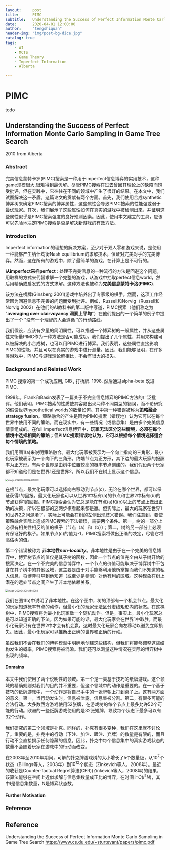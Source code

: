 ```yaml
---
layout:     post
title:      PIMC
subtitle:   Understanding the Success of Perfect Information Monte Carlo Sampling in Game Tree Search
date:       2020-04-01 12:00:00
author:     "tengshiquan"
header-img: "img/post-bg-dice.jpg"
catalog: true
tags:
    - AI
    - MCTS
    - Game Theory 
    - Imperfect Information
    - Alberta

---
```




# PIMC

todo



## Understanding the Success of Perfect Information Monte Carlo Sampling in Game Tree Search

2010  from Alberta



### Abstract

完美信息蒙特卡罗(PIMC)搜索是一种用于imperfect信息博弈的实用技术，这种game规模很大,很难得到最优解。尽管PIMC搜索在过去曾因其理论上的缺陷而饱受批评，但在实践中，它往往在不同的领域中产生了很好的结果。在本文中，我们试图解决这一矛盾。这篇论文的贡献有两个方面。首先，我们使用合成synthetic博弈树来确定PIMC搜索的博弈属性，这些属性会导致PIMC搜索的性能强或弱于最优玩家。其次，我们展示了这些属性如何在真实的游戏中被检测出来，并证明这些属性似乎是PIMC搜索强度的良好预测因素。因此，使用本文建立的工具，应该可以先验地决定PIMC搜索是否是解决新游戏的有效方法。



### Introduction

Imperfect information的理想的解决方案，至少对于双人零和游戏来说，是使用一种能够产生纳什均衡Nash equilibrium的求解技术，保证对完美对手的完美博弈。然而，这在所有的游戏中，除了最简单的游戏，在计算上是不可行的。

**从imperfect采样perfect** :  处理不完美信息的一种流行的方法是回避这个问题。用取样的方式来代替求解一个完整的游戏，从游戏中抽取perfect信息world，然后用精确或启发式的方式求解。这种方法也被称为**完美信息蒙特卡洛(PIMC)**. 

该方法在桥牌(Ginsberg 2001)游戏中培养出了专家级的棋手。然而，这项工作经常因为回避信息不完善的问题而受到批评。例如，Russell和Norvig（Russell和Norvig 2002）在他们的AI教科书的第二版中写道，PIMC搜索（他们称之为 "**averaging over clairvoyancy 洞察上平均**"）在他们提出的一个简单的例子中提出了一个 "没有一个理智的人会遵循 "的行动路线。

我们假设，应该有少量的简明属性，可以描述一个博弈树的一般属性，并从这些属性来衡量PIMC作为一种方法是否可能成功。我们提出了几个属性，并用来构建可以被解决的小合成树，也可以用PIMC进行博弈。我们表明，这些属性直接影响PIMC的性能，并且可以在真实的游戏中进行测量。因此，我们能够证明，在许多类游戏中，PIMC与游戏理论解相比，不会有很大的损失。



### Background and Related Work

PIMC 搜索的第一个成功应用,  GIB , 打桥牌.  1998.   然后通过alpha-beta 改进 PIMC. 

1998年，Frank和Basin发表了一篇关于不完全信息博弈的PIMC方法的广泛批评。他们表明，PIMC搜索的性质使其容易出现两种不同类型的错误，而不论研究的假设世界hypothetical worlds的数量如何。其中第一种错误被称为**策略融合strategy fusion**。策略融合的产生是因为PIMC搜索（错误地）认为它可以在每个世界中使用不同的策略，而在现实中，有一些情况（或信息集）是由多个完美信息情景组成的。在full imperfect信息博弈中，**玩家无法区分这些情境，必须在每个情境中选择相同的策略；但PIMC搜索错误地认为，它可以根据每个情境选择适合每个情境的策略。**

我们用图1(a)来说明策略融合。最大化玩家被表示为一个向上指向的三角形，最小化玩家被表示为一个向下的三角形。终端节点为正方形，其下边的最大玩家的报酬率为正方形。有两个世界是由树中位置较高的概率节点创建的。我们假设两个玩家都不知道他们是在世界1还是世界2，所以我们不在树上显示这个信息。

<img src="2020-04-13-PIMC.assets/image-20200430002406009.png" alt="image-20200430002406009" style="zoom:50%;" />

在根节点，最大化玩家可以选择向右移动到节点(c)，无论在哪个世界，都可以保证获得1的回报。最大化玩家也可以从世界1中标有(a)的节点和世界2中标有(b)的节点获得1的回报。PIMC搜索会认为它总是能在节点(a)和(b)以上的节点上做出正确的决策，所以在根部的这两步棋看起来都是赢。但实际上，最大的玩家在世界1和世界2之间混淆了，实际上可能会在树的左侧出现歧义错误。我们注意到，要使策略融合实际上造成PIMC搜索的下法错误，需要两个条件。第一，树的一部分上必须有相关性相反的值的棋子（节点（a）和（b））；第二，树的另一部分上必须有保证好的棋子。如果节点(c)的值为-1，PIMC搜索将做出正确的决定，尽管它将高估树的值。



第二个错误被称为 **非本地性*non-locality***。非本地性是由于在一个完美的信息博弈中，博弈树节点的值仅是其子树的函数，因此一个节点的值完全由从子树开始的搜索决定。在一个不完美的信息博弈中，一个节点的价值可能取决于博弈树中不包含在其子树中的其他区域，这主要是由于对手能够利用他所掌握而我们不知道的私人信息，将博弈引导到他知道（或至少是猜测）对他有利的区域。这种现象在树上潜在的远处节点之间产生了非本地依赖关系。

<img src="2020-04-13-PIMC.assets/image-20200430012845082.png" alt="image-20200430012845082" style="zoom:50%;" />

我们在图1(b)中说明了非本地性。在这个图中，树的顶部有一个机会节点。最大化的玩家知道概率节点的动作，但最小化的玩家无法区分虚线矩形内的状态。在这棵树中，PIMC搜索将为最小化玩家做一个随机动作。但是，事实上，最小化玩家总是可以知道正确的下法。因为如果可能的话，最大化玩家会在世界1中取胜，而最小化玩家只有在世界2中才会有机会赢，这时最大化玩家会向左移动以避免立即损失。因此，最小化玩家可以推断出正确的世界和正确的行动。

虽然我们不会在我们的博弈模型中明确地创建这些结构，但我们将能够调整这些结构发生的概率，PIMC搜索将被混淆。我们还可以测量这种情况在实际的博弈树中出现的频率。



#### Domains

本文中我们使用了两个说明性的领域。第一个是一类基于技巧的纸牌游戏。这个领域的精确规则对我们的目的并不重要，但这个领域中的动作是重要的。在一个基于技巧的纸牌游戏中，一个动作是将自己手中的一张牌朝上打到桌子上。这有两方面的意义。第一，当行动发生时，信息被泄露，信息集被分割。第二，有很多可能的合法行动。大多数西方游戏使用52张牌，在游戏树的每个节点上最多允许52个可能的行动。欧洲的一些纸牌游戏使用的是32张短牌，导致每个状态下最多可以有32个动作。

我们研究的第二个领域是扑克。同样的，扑克有很多变种，我们在这里就不讨论了。重要的是，扑克中的行动（下注、加注、跟注、弃牌）的数量是有限的，而且行动不会直接揭示任何隐藏的信息。因此，扑克中每个信息集中的真实游戏状态的数量不会随着玩家在游戏中的行动而改变。

在2003年至2010年期间，可解的扑克牌游戏树的大小增长了5个数量级，从$10^7$个状态（Billings等人，2003年）到$10^12$个状态（Zinkevich等人，2008年）。最近的收获是Counter-factual Regret算法(CFR)(Zinkevich等人，2008年)的结果，该算法能够在空间上近似求解与信息集数量成正比的博弈，在时间上$O(I^2N)$，其中I是信息集数量，N是博弈状态数。



#### Further Motivation













### Reference


## Reference

Understanding the Success of Perfect Information Monte Carlo Sampling in Game Tree Search  https://www.cs.du.edu/~sturtevant/papers/pimc.pdf



















